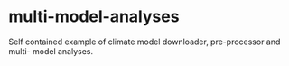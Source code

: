# multi-model-analyses

Self contained example of climate model downloader, pre-processor and multi-
model analyses.
